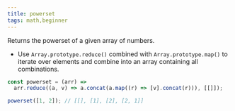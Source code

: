 ```yaml
---
title: powerset
tags: math,beginner
---
```


Returns the powerset of a given array of numbers.

- Use `Array.prototype.reduce()` combined with `Array.prototype.map()` to iterate over elements and combine into an array containing all combinations.

```js
const powerset = (arr) =>
  arr.reduce((a, v) => a.concat(a.map((r) => [v].concat(r))), [[]]);
```

```js
powerset([1, 2]); // [[], [1], [2], [2, 1]]
```
